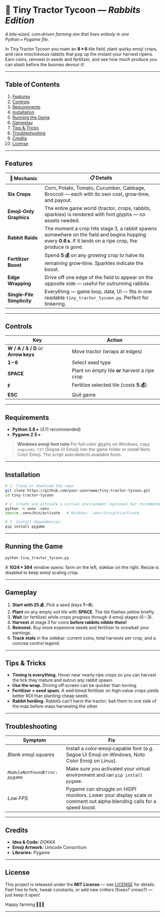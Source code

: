 # 🚜 Tiny Tractor Tycoon — *Rabbits Edition*

*A bite‑sized, coin‑driven farming sim that lives entirely in one Python + Pygame file.*

In Tiny Tractor Tycoon you roam an **8 × 6**‑tile field, plant quirky emoji crops, and race mischievous rabbits that pop up the instant your harvest ripens. Earn coins, reinvest in seeds and fertilizer, and see how much produce you can stash before the bunnies devour it!

---

## Table of Contents

1. [Features](#features)
2. [Controls](#controls)
3. [Requirements](#requirements)
4. [Installation](#installation)
5. [Running the Game](#running-the-game)
6. [Gameplay](#gameplay)
7. [Tips & Tricks](#tips--tricks)
8. [Troubleshooting](#troubleshooting)
9. [Credits](#credits)
10. [License](#license)

---

## Features

| 🌾 Mechanic                | 📋 Details                                                                                                                                                    |
| -------------------------- | ------------------------------------------------------------------------------------------------------------------------------------------------------------- |
| **Six Crops**              | Corn, Potato, Tomato, Cucumber, Cabbage, Broccoli — each with its own cost, grow‑time, and payout.                                                            |
| **Emoji‑Only Graphics**    | The entire game world (tractor, crops, rabbits, sparkles) is rendered with font glyphs — no assets needed.                                                    |
| **Rabbit Raids**           | The moment a crop hits stage 3, a rabbit spawns somewhere on the field and begins hopping every **0.6 s**. If it lands on a ripe crop, the produce is *gone*. |
| **Fertilizer Boost**       | Spend **5 💰** on any growing crop to halve its remaining grow‑time. Sparkles indicate the boost.                                                             |
| **Edge Wrapping**          | Drive off one edge of the field to appear on the opposite side — useful for outrunning rabbits.                                                               |
| **Single‑File Simplicity** | Everything — game loop, data, UI — fits in one readable `tiny_tractor_tycoon.py`. Perfect for tinkering.                                                      |

---

## Controls

| Key                                   | Action                                         |
| ------------------------------------- | ---------------------------------------------- |
| **W / A / S / D** *or* **Arrow keys** | Move tractor (wraps at edges)                  |
| **1 – 6**                             | Select seed type                               |
| **SPACE**                             | Plant on empty tile **or** harvest a ripe crop |
| **F**                                 | Fertilize selected tile (costs **5 💰**)       |
| **ESC**                               | Quit game                                      |

---

## Requirements

* **Python 3.8 +** (3.11 recommended)
* **Pygame 2.5 +**

> **Windows emoji font note**
> For full‑color glyphs on Windows, copy `seguiemj.ttf` (Segoe UI Emoji) into the game folder or install Noto Color Emoji. The script auto‑detects available fonts.

---

## Installation

```bash
# 1. Clone or download the repo
git clone https://github.com/your-username/tiny-tractor-tycoon.git
cd tiny-tractor-tycoon

# 2. Create and activate a virtual environment (optional but recommended)
python -m venv .venv
source .venv/bin/activate   # Windows: .venv\Scripts\activate

# 3. Install dependencies
pip install pygame
```

---

## Running the Game

```bash
python tiny_tractor_tycoon.py
```

A **1024 × 384** window opens: farm on the left, sidebar on the right. Resize is disabled to keep emoji scaling crisp.

---

## Gameplay

1. **Start with 25 💰.** Pick a seed (keys **1 – 6**).
2. **Plant** on any empty soil tile with **SPACE**. The tile flashes yellow briefly.
3. **Wait** (or fertilize) while crops progress through 4 emoji stages (0 – 3).
4. **Harvest** at stage 3 for coins **before rabbits nibble them!**
5. **Reinvest.** Buy more expensive seeds and fertilizer to snowball your earnings.
6. **Track stats** in the sidebar: current coins, total harvests per crop, and a concise control legend.

---

## Tips & Tricks

* **Timing is everything.** Hover near nearly‑ripe crops so you can harvest the tick they mature and outrun any rabbit spawn.
* **Use the wrap.** Driving off‑screen can be quicker than turning.
* **Fertilizer > seed spam.** A well‑timed fertilizer on high‑value crops yields better ROI than planting cheap seeds.
* **Rabbit herding.** Rabbits can’t harm the tractor; bait them to one side of the map before mass harvesting the other.

---

## Troubleshooting

| Symptom                         | Fix                                                                                                                    |
| ------------------------------- | ---------------------------------------------------------------------------------------------------------------------- |
| *Blank emoji squares*           | Install a color‑emoji‑capable font (e.g. Segoe UI Emoji on Windows, Noto Color Emoji on Linux).                        |
| *`ModuleNotFoundError: pygame`* | Make sure you activated your virtual environment and ran `pip install pygame`.                                         |
| *Low FPS*                       | Pygame can struggle on HiDPI monitors. Lower your display scale or comment out alpha‑blending calls for a speed boost. |

---

## Credits

* **Idea & Code:** *DOKKA*
* **Emoji Artwork:** Unicode Consortium
* **Libraries:** Pygame

---

## License

This project is released under the **MIT License** — see [LICENSE](LICENSE) for details. Feel free to fork, tweak constants, or add new critters (foxes? crows?) — just keep it open!

Happy farming 🚜🌱✨

---
